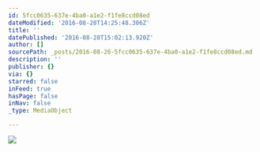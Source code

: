 ```yaml
---
id: 5fcc0635-637e-4ba0-a1e2-f1fe8ccd08ed
dateModified: '2016-08-28T14:25:48.306Z'
title: ''
datePublished: '2016-08-28T15:02:13.920Z'
author: []
sourcePath: _posts/2016-08-26-5fcc0635-637e-4ba0-a1e2-f1fe8ccd08ed.md
description: ''
publisher: {}
via: {}
starred: false
inFeed: true
hasPage: false
inNav: false
_type: MediaObject

---
```

![](https://the-grid-user-content.s3-us-west-2.amazonaws.com/93fdd7c9-9501-424d-a379-55c88002eba2.jpg)